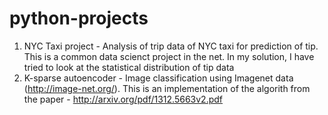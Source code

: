 # python-projects

1) NYC Taxi project - Analysis of trip data of NYC taxi for prediction of tip. This is a common data scienct project in the net. In my solution, I have tried to look at the statistical distribution of tip data
2) K-sparse autoencoder - Image classification using Imagenet data (http://image-net.org/). This is an implementation of the algorith from the paper - http://arxiv.org/pdf/1312.5663v2.pdf 
